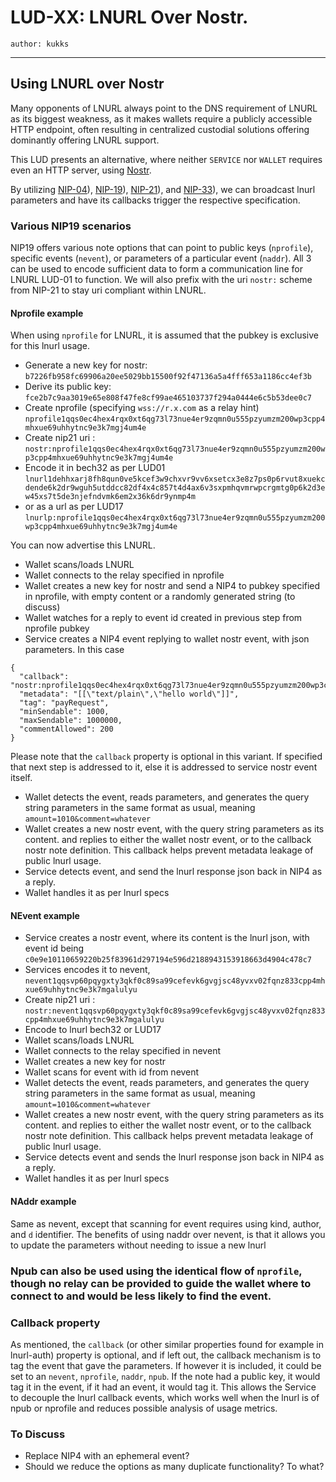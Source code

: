 LUD-XX: LNURL Over Nostr.
==============================================

`author: kukks`

---

## Using LNURL over Nostr

Many opponents of LNURL always point to the DNS requirement of LNURL as its biggest weakness, as it makes wallets require a publicly accessible HTTP endpoint, often resulting in centralized custodial solutions offering dominantly offering LNURL support.

This LUD presents an alternative, where neither `SERVICE` nor `WALLET` requires even an HTTP server, using [Nostr](https://github.com/nostr-protocol).

By utilizing [NIP-04](https://github.com/nostr-protocol/nips/blob/master/04.md)), [NIP-19](https://github.com/nostr-protocol/nips/blob/master/19.md)), [NIP-21](https://github.com/nostr-protocol/nips/blob/master/21.md)), and [NIP-33](https://github.com/nostr-protocol/nips/blob/master/33.md)), we can broadcast lnurl parameters and have its callbacks trigger the respective specification.

  ### Various NIP19 scenarios
  
  NIP19 offers various note options that can point to public keys (`nprofile`), specific events (`nevent`), or parameters of a particular event (`naddr`). All 3 can be used to encode sufficient data to form a communication line for LNURL LUD-01 to function. We will also prefix with the uri `nostr:` scheme from NIP-21 to stay uri compliant within LNURL.

#### Nprofile example
When using `nprofile` for LNURL, it is assumed that the pubkey is exclusive for this lnurl usage.

* Generate a new key for nostr: `b7226fb958fc69906a20ee5029bb15500f92f47136a5a4fff653a1186cc4ef3b`
* Derive its public key: `fce2b7c9aa3019e65e808f47fe8cf99ae465103737f294a0444e6c5b53dee0c7`
* Create nprofile (specifying `wss://r.x.com` as a relay hint) `nprofile1qqs0ec4hex4rqx0xt6qg73l73nue4er9zqmn0u555pzyumzm200wp3cpp4mhxue69uhhytnc9e3k7mgj4um4e`
* Create nip21 uri : `nostr:nprofile1qqs0ec4hex4rqx0xt6qg73l73nue4er9zqmn0u555pzyumzm200wp3cpp4mhxue69uhhytnc9e3k7mgj4um4e`
* Encode it in bech32 as per LUD01 `lnurl1dehhxarj8fh8qun0ve5kcef3w9chxvr9vv6xsetcx3e8z7ps0p6rvut8xuekcdende6k2dr9wguh5utddcc82df4x4c857t4d4ax6v3sxpmhqvmrwpcrgmtg0p6k2d3ew45xs7t5de3njefndvmk6em2x36k6dr9ynmp4m`
* or as a url as per LUD17 `lnurlp:nprofile1qqs0ec4hex4rqx0xt6qg73l73nue4er9zqmn0u555pzyumzm200wp3cpp4mhxue69uhhytnc9e3k7mgj4um4e`

You can now advertise this LNURL.

* Wallet scans/loads LNURL
* Wallet connects to the relay specified in nprofile
* Wallet creates a new key for nostr and send a NIP4 to pubkey specified in nprofile, with empty content or a randomly generated string (to discuss)
* Wallet watches for a reply to event id created in previous step from nprofile pubkey
* Service creates a NIP4 event replying to wallet nostr event, with json parameters. In this case 
```
{
  "callback": "nostr:nprofile1qqs0ec4hex4rqx0xt6qg73l73nue4er9zqmn0u555pzyumzm200wp3cpp4mhxue69uhhytnc9e3k7mgj4um4e",
  "metadata": "[[\"text/plain\",\"hello world\"]]",
  "tag": "payRequest",
  "minSendable": 1000,
  "maxSendable": 1000000,
  "commentAllowed": 200
}
```
Please note that the `callback` property is optional in this variant. If specified that next step is addressed to it, else it is addressed to service nostr event itself.
* Wallet detects the event, reads parameters, and generates the query string parameters in the same format as usual, meaning `amount=1010&comment=whatever`
* Wallet creates a new nostr event, with the query string parameters as its content. and replies to either the wallet nostr event, or to the callback nostr note definition. This callback helps prevent metadata leakage of public lnurl usage.
* Service detects event, and send the lnurl response json back in NIP4 as a reply.
* Wallet handles it as per lnurl specs

#### NEvent example
* Service creates a nostr event, where its content is the lnurl json, with event id being `c0e9e10110659220b25f83961d297194e596d2188943153918663d4904c478c7`
* Services encodes it to nevent, `nevent1qqsvp60pqygxty3qkf0c89sa99cefevk6gvgjsc48yvxv02fqnz833cpp4mhxue69uhhytnc9e3k7mgalulyu` 
* Create nip21 uri : `nostr:nevent1qqsvp60pqygxty3qkf0c89sa99cefevk6gvgjsc48yvxv02fqnz833cpp4mhxue69uhhytnc9e3k7mgalulyu`
* Encode to lnurl bech32 or LUD17
* Wallet scans/loads LNURL
* Wallet connects to the relay specified in nevent
* Wallet creates a new key for nostr
* Wallet scans for event with id from nevent
* Wallet detects the event, reads parameters, and generates the query string parameters in the same format as usual, meaning `amount=1010&comment=whatever`
* Wallet creates a new nostr event, with the query string parameters as its content. and replies to either the wallet nostr event, or to the callback nostr note definition. This callback helps prevent metadata leakage of public lnurl usage.
* Service detects event and sends the lnurl response json back in NIP4 as a reply.
* Wallet handles it as per lnurl specs

#### NAddr example

Same as nevent, except that scanning for event requires using kind, author, and `d` identifier. The benefits of using naddr over nevent, is that it allows you to update the parameters without needing to issue a new lnurl


### Npub can also be used using the identical flow of `nprofile`, though no relay can be provided to guide the wallet where to connect to and would be less likely to find the event.

### Callback property

As mentioned, the `callback` (or other similar properties found for example in lnurl-auth) property is optional, and if left out, the callback mechanism is to tag the event that gave the parameters. 
If however it is included, it could be set to an `nevent`, `nprofile`, `naddr`, `npub`. If the note had a public key, it would tag it in the event, if it had an event, it would tag it. This allows the Service to decouple the lnurl callback events, which works well when the lnurl is of npub or nprofile and reduces possible analysis of usage metrics.


### To Discuss
* Replace NIP4 with an ephemeral event?
* Should we reduce the options as many duplicate functionality? To what?
